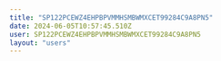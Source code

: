 ```yaml
---
title: "SP122PCEWZ4EHPBPVMMHSMBWMXCET99284C9A8PN5"
date: 2024-06-05T10:57:45.510Z
user: SP122PCEWZ4EHPBPVMMHSMBWMXCET99284C9A8PN5
layout: "users"
---
```

    